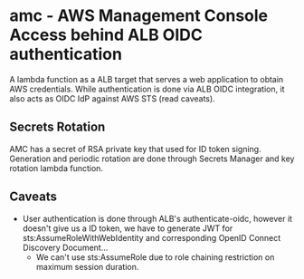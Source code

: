 # amc - AWS Management Console Access behind ALB OIDC authentication

A lambda function as a ALB target that serves a web application to obtain AWS credentials. While authentication is done via ALB OIDC integration, it also acts as OIDC IdP against AWS STS (read caveats).

## Secrets Rotation

AMC has a secret of RSA private key that used for ID token signing. Generation and periodic rotation are done through Secrets Manager and key rotation lambda function.

## Caveats

- User authentication is done through ALB's authenticate-oidc, however it doesn't give us a ID token, we have to generate JWT for sts:AssumeRoleWithWebIdentity and corresponding OpenID Connect Discovery Document...
  - We can't use sts:AssumeRole due to role chaining restriction on maximum session duration.

